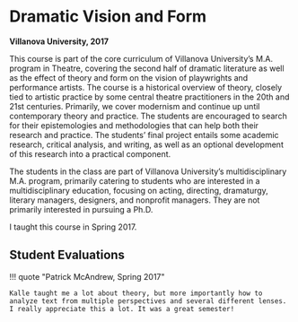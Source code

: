 # Dramatic Vision and Form

**Villanova University, 2017**

This course is part of the core curriculum of Villanova University’s M.A. program in Theatre, covering the second half of dramatic literature as well as the effect of theory and form on the vision of playwrights and performance artists. The course is a historical overview of theory, closely tied to artistic practice by some central theatre practitioners in the 20th and 21st centuries. Primarily, we cover modernism and continue up until contemporary theory and practice. The students are encouraged to search for their epistemologies and methodologies that can help both their research and practice. The students’ final project entails some academic research, critical analysis, and writing, as well as an optional development of this research into a practical component.

The students in the class are part of Villanova University’s multidisciplinary M.A. program, primarily catering to students who are interested in a multidisciplinary education, focusing on acting, directing, dramaturgy, literary managers, designers, and nonprofit managers. They are not primarily interested in pursuing a Ph.D.

I taught this course in Spring 2017.

## Student Evaluations

!!! quote "Patrick McAndrew, Spring 2017"

    Kalle taught me a lot about theory, but more importantly how to analyze text from multiple perspectives and several different lenses. I really appreciate this a lot. It was a great semester!
